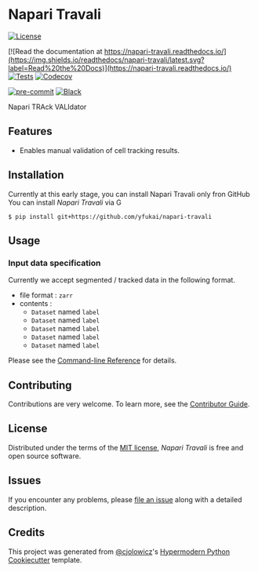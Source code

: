 # Napari Travali

<!--
[![PyPI](https://img.shields.io/pypi/v/napari-travali.svg)](https://pypi.org/project/napari-travali/)
[![Status](https://img.shields.io/pypi/status/napari-travali.svg)](https://pypi.org/project/napari-travali/)
[![Python Version](https://img.shields.io/pypi/pyversions/napari-travali)](https://pypi.org/project/napari-travali)
-->

[![License](https://img.shields.io/pypi/l/napari-travali)](https://opensource.org/licenses/MIT)

[![Read the documentation at https://napari-travali.readthedocs.io/](https://img.shields.io/readthedocs/napari-travali/latest.svg?label=Read%20the%20Docs)](https://napari-travali.readthedocs.io/)
[![Tests](https://github.com/yfukai/napari-travali/workflows/Tests/badge.svg)](https://github.com/yfukai/napari-travali/actions?workflow=Tests)
[![Codecov](https://codecov.io/gh/yfukai/napari-travali/branch/main/graph/badge.svg)](https://codecov.io/gh/yfukai/napari-travali)

[![pre-commit](https://img.shields.io/badge/pre--commit-enabled-brightgreen?logo=pre-commit&logoColor=white)](https://github.com/pre-commit/pre-commit)
[![Black](https://img.shields.io/badge/code%20style-black-000000.svg)](https://github.com/psf/black)

Napari TRAck VALIdator

## Features

- Enables manual validation of cell tracking results.

## Installation

Currently at this early stage, you can install Napari Travali only fron GitHub
You can install _Napari Travali_ via G

```console
$ pip install git+https://github.com/yfukai/napari-travali
```

## Usage

### Input data specification

Currently we accept segmented / tracked data in the following format.

- file format : `zarr`
- contents :
  - `Dataset` named `label`
  - `Dataset` named `label`
  - `Dataset` named `label`
  - `Dataset` named `label`
  - `Dataset` named `label`

Please see the [Command-line
Reference](https://napari-travali.readthedocs.io/en/latest/usage.html)
for details.

## Contributing

Contributions are very welcome. To learn more, see the [Contributor
Guide](CONTRIBUTING.rst).

## License

Distributed under the terms of the [MIT
license](https://opensource.org/licenses/MIT), _Napari Travali_ is free
and open source software.

## Issues

If you encounter any problems, please [file an
issue](https://github.com/yfukai/napari-travali/issues) along with a
detailed description.

## Credits

This project was generated from
[\@cjolowicz](https://github.com/cjolowicz)\'s [Hypermodern Python
Cookiecutter](https://github.com/cjolowicz/cookiecutter-hypermodern-python)
template.

